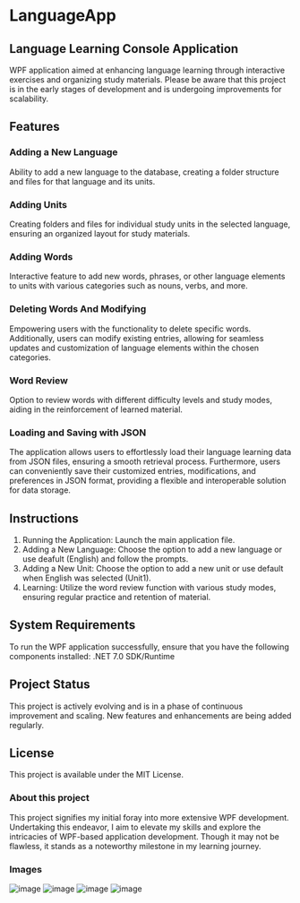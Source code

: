 # LanguageApp 

## Language Learning Console Application 
WPF application aimed at enhancing language learning through interactive exercises and organizing study materials. Please be aware that this project is in the early stages of development and is undergoing improvements for scalability.

## Features 

### Adding a New Language
Ability to add a new language to the database, creating a folder structure and files for that language and its units.

### Adding Units 
Creating folders and files for individual study units in the selected language, ensuring an organized layout for study materials.

### Adding Words 
Interactive feature to add new words, phrases, or other language elements to units with various categories such as nouns, verbs, and more.

### Deleting Words And Modifying
Empowering users with the functionality to delete specific words. Additionally, users can modify existing entries, allowing for seamless updates and customization of language elements within the chosen categories.

### Word Review 
Option to review words with different difficulty levels and study modes, aiding in the reinforcement of learned material.

### Loading and Saving with JSON
The application allows users to effortlessly load their language learning data from JSON files, ensuring a smooth retrieval process. Furthermore, users can conveniently save their customized entries, modifications, and preferences in JSON format, providing a flexible and interoperable solution for data storage.

## Instructions
1. Running the Application: Launch the main application file.
2. Adding a New Language: Choose the option to add a new language or use deafult (English) and follow the prompts.
3. Adding a New Unit: Choose the option to add a new unit or use default when English was selected (Unit1). 
4. Learning: Utilize the word review function with various study modes, ensuring regular practice and retention of material.

## System Requirements

To run the WPF application successfully, ensure that you have the following components installed:
.NET 7.0 SDK/Runtime

## Project Status 
This project is actively evolving and is in a phase of continuous improvement and scaling. New features and enhancements are being added regularly.

## License
This project is available under the MIT License.

### About this project
This project signifies my initial foray into more extensive WPF development. Undertaking this endeavor, I aim to elevate my skills and explore the intricacies of WPF-based application development. Though it may not be flawless, it stands as a noteworthy milestone in my learning journey.

### Images

![image](https://github.com/Kusieqs/LanguageApp-Wpf/assets/130232383/4cc89422-4eb1-4653-acd9-4a570fa901df)
![image](https://github.com/Kusieqs/LanguageApp-Wpf/assets/130232383/3ccafc70-9acd-40c4-b3b8-6c1cc90cbe12)
![image](https://github.com/Kusieqs/LanguageApp-Wpf/assets/130232383/9eafc688-240d-4872-b63f-11fa5cc0c3a5)
![image](https://github.com/Kusieqs/LanguageApp-Wpf/assets/130232383/42277cfa-504f-48b7-bc27-2dc97c01fa16)


